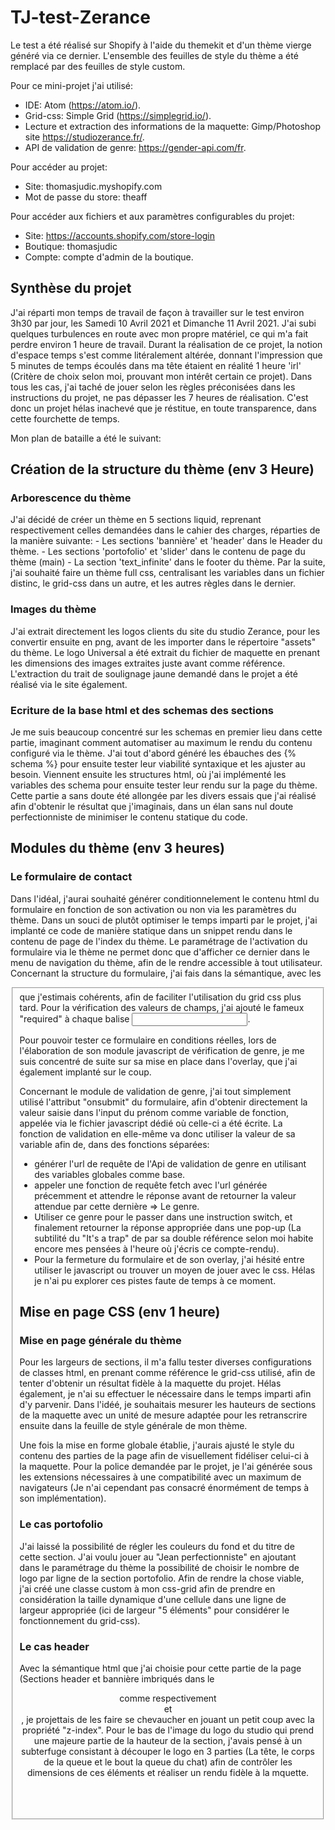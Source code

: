 # TJ-test-Zerance

Le test a été réalisé sur Shopify à l'aide du themekit et d'un thème vierge généré via ce dernier.
L'ensemble des feuilles de style du thème a été remplacé par des feuilles de style custom.

Pour ce mini-projet j'ai utilisé:

- IDE: Atom (https://atom.io/).
- Grid-css: Simple Grid (https://simplegrid.io/).
- Lecture et extraction des informations de la maquette: Gimp/Photoshop site https://studiozerance.fr/.
- API de validation de genre: https://gender-api.com/fr.

Pour accéder au projet:

- Site: thomasjudic.myshopify.com
- Mot de passe du store: theaff

Pour accéder aux fichiers et aux paramètres configurables du projet:

- Site: https://accounts.shopify.com/store-login
- Boutique: thomasjudic
- Compte: compte d'admin de la boutique.

## Synthèse du projet

J'ai réparti mon temps de travail de façon à travailler sur le test environ 3h30 par jour, les Samedi 10 Avril 2021 et Dimanche 11 Avril 2021.
J'ai subi quelques turbulences en route avec mon propre matériel, ce qui m'a fait perdre environ 1 heure de travail.
Durant la réalisation de ce projet, la notion d'espace temps s'est comme litéralement altérée, donnant l'impression que 5 minutes de temps écoulés dans ma tête étaient en réalité 1 heure 'irl' (Critère de choix selon moi, prouvant mon intérêt certain ce projet).
Dans tous les cas, j'ai taché de jouer selon les règles préconisées dans les instructions du projet, ne pas dépasser les 7 heures de réalisation.
C'est donc un projet hélas inachevé que je réstitue, en toute transparence, dans cette fourchette de temps.

Mon plan de bataille a été le suivant:

## Création de la structure du thème (env 3 Heure)
  ### Arborescence du thème
   J'ai décidé de créer un thème en 5 sections liquid, reprenant respectivement celles demandées dans le cahier des charges, réparties de la manière suivante:
      - Les sections 'bannière' et 'header' dans le Header du thème.
      - Les sections 'portofolio' et 'slider' dans le contenu de page du thème (main)
      - La section 'text_infinite' dans le footer du thème.
    Par la suite, j'ai souhaité faire un thème full css, centralisant les variables dans un fichier distinc, le grid-css dans un autre, et les autres règles dans le dernier.
  ### Images du thème
   J'ai extrait directement les logos clients du site du studio Zerance, pour les convertir ensuite en png, avant de les importer dans le répertoire "assets" du thème.
    Le logo Universal a été extrait du fichier de maquette en prenant les dimensions des images extraites juste avant comme référence.
    L'extraction du trait de soulignage jaune demandé dans le projet a été réalisé via le site également.
    
  ### Ecriture de la base html et des schemas des sections
   Je me suis beaucoup concentré sur les schemas en premier lieu dans cette partie, imaginant comment automatiser au maximum le rendu du contenu configuré via le thème.
    J'ai tout d'abord généré les ébauches des {% schema %} pour ensuite tester leur viabilité syntaxique et les ajuster au besoin.
    Viennent ensuite les structures html, où j'ai implémenté les variables des schema pour ensuite tester leur rendu sur la page du thème.
    Cette partie a sans doute été allongée par les divers essais que j'ai réalisé afin d'obtenir le résultat que j'imaginais, dans un élan sans nul doute perfectionniste de minimiser le contenu statique du code.
    
 ## Modules du thème (env 3 heures)
  ### Le formulaire de contact
   Dans l'idéal, j'aurai souhaité générer conditionnelement le contenu html du formulaire en fonction de son activation ou non via les paramètres du thème.
    Dans un souci de plutôt optimiser le temps imparti par le projet, j'ai implanté ce code de manière statique dans un snippet rendu dans le contenu de page de l'index du thème.
    Le paramétrage de l'activation du formulaire via le thème ne permet donc que d'afficher ce dernier dans le menu de navigation du thème, afin de le rendre accessible à tout utilisateur.
    Concernant la structure du formulaire, j'ai fais dans la sémantique, avec les <fieldset> que j'estimais cohérents, afin de faciliter l'utilisation du grid css plus tard.
  Pour la vérification des valeurs de champs, j'ai ajouté le fameux "required" à chaque balise <input>.
    
   Pour pouvoir tester ce formulaire en conditions réelles, lors de l'élaboration de son module javascript de vérification de genre, je me suis concentré de suite sur sa mise en place dans l'overlay, que j'ai également implanté sur le coup.
   
   Concernant le module de validation de genre, j'ai tout simplement utilisé l'attribut "onsubmit" du formulaire, afin d'obtenir directement la valeur saisie dans l'input du prénom comme variable de fonction, appelée via le fichier javascript dédié où celle-ci a été écrite.
   La fonction de validation en elle-même va donc utiliser la valeur de sa variable afin de, dans des fonctions séparées:
   - générer l'url de requête de l'Api de validation de genre en utilisant des variables globales comme base.
   - appeler une fonction de requête fetch avec l'url générée précemment et attendre le réponse avant de retourner la valeur attendue par cette dernière => Le genre.
   - Utiliser ce genre pour le passer dans une instruction switch, et finalement retourner la réponse appropriée dans une pop-up (La subtilité du "It's a trap" de par sa double référence selon moi habite encore mes pensées à l'heure où j'écris ce compte-rendu).
   - Pour la fermeture du formulaire et de son overlay, j'ai hésité entre utiliser le javascript ou trouver un moyen de jouer avec le css. Hélas je n'ai pu explorer ces pistes faute de temps à ce moment.
   
## Mise en page CSS (env 1 heure)
 ### Mise en page générale du thème
 Pour les largeurs de sections, il m'a fallu tester diverses configurations de classes html, en prenant comme référence le grid-css utilisé, afin de tenter d'obtenir un résultat fidèle à la maquette du projet. Hélas également, je n'ai su effectuer le nécessaire dans le temps imparti afin d'y parvenir.
 Dans l'idéé, je souhaitais mesurer les hauteurs de sections de la maquette avec un unité de mesure adaptée pour les retranscrire ensuite dans la feuille de style générale de mon thème.
 
 Une fois la mise en forme globale établie, j'aurais ajusté le style du contenu des parties de la page afin de visuellement fidéliser celui-ci à la maquette.
 Pour la police demandée par le projet, je l'ai générée sous les extensions nécessaires à une compatibilité avec un maximum de navigateurs (Je n'ai cependant pas consacré énormément de temps à son implémentation).
 
 ### Le cas portofolio
 J'ai laissé la possibilité de régler les couleurs du fond et du titre de cette section.
 J'ai voulu jouer au "Jean perfectionniste" en ajoutant dans le paramétrage du thème la possibilité de choisir le nombre de logo par ligne de la section portofolio.
 Afin de rendre la chose viable, j'ai créé une classe custom à mon css-grid afin de prendre en considération la taille dynamique d'une cellule dans une ligne de largeur appropriée (ici de largeur "5 éléments" pour considérer le fonctionnement du grid-css).
 
### Le cas header
Avec la sémantique html que j'ai choisie pour cette partie de la page (Sections header et bannière imbriqués dans le <header> comme respectivement <nav> et <div>, je projettais de les faire se chevaucher en jouant un petit coup avec la propriété "z-index".
Pour le bas de l'image du logo du studio qui prend une majeure partie de la hauteur de la section, j'avais pensé à un subterfuge consistant à découper le logo en 3 parties (La tête, le corps de la queue et le bout la queue du chat) afin de contrôler les dimensions de ces éléments et réaliser un rendu fidèle à la mquette.
